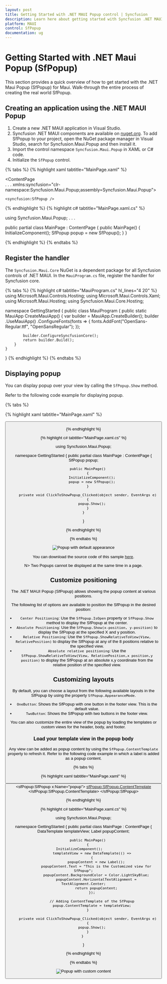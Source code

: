 ```yaml
---
layout: post
title: Getting Started with .NET MAUI Popup control | Syncfusion
description: Learn here about getting started with Syncfusion .NET MAUI Popup (SfPopup) control, its elements and more.
platform: MAUI
control: SfPopup
documentation: ug
---
```


# Getting Started with .NET Maui Popup (SfPopup)

This section provides a quick overview of how to get started with the .NET Maui Popup (SfPopup) for Maui. Walk-through the entire process of creating the real world SfPopup.


## Creating an application using the .NET MAUI Popup

 1. Create a new .NET MAUI application in Visual Studio.
 2. Syncfusion .NET MAUI components are available on [nuget.org](https://www.nuget.org/). To add SfPopup to your project, open the NuGet package manager in Visual Studio, search for Syncfusion.Maui.Popup and then install it.
 3. Import the control namespace `Syncfusion.Maui.Popup` in XAML or C# code.
 4. Initialize the `SfPopup` control.
 
{% tabs %}
{% highlight xaml tabtitle="MainPage.xaml" %}

<ContentPage   
    . . .
    xmlns:syncfusion="clr-namespace:Syncfusion.Maui.Popup;assembly=Syncfusion.Maui.Popup">

    <syncfusion:SfPopup />
</ContentPage>

{% endhighlight %}
{% highlight c# tabtitle="MainPage.xaml.cs" %}

using Syncfusion.Maui.Popup;
. . .

public partial class MainPage : ContentPage
{
    public MainPage()
    {
        InitializeComponent();
        SfPopup popup = new SfPopup();
    }
}

{% endhighlight %}
{% endtabs %}

## Register the handler

The `Syncfusion.Maui.Core` NuGet is a dependent package for all Syncfusion controls of .NET MAUI. In the `MauiProgram.cs` file, register the handler for Syncfusion core.

{% tabs %}
{% highlight c# tabtitle="MauiProgram.cs" hl_lines="4 20" %}
using Microsoft.Maui.Controls.Hosting;
using Microsoft.Maui.Controls.Xaml;
using Microsoft.Maui.Hosting;
using Syncfusion.Maui.Core.Hosting;

namespace GettingStarted
{
    public class MauiProgram 
    {
        public static MauiApp CreateMauiApp()
        {
            var builder = MauiApp.CreateBuilder();
            builder
                .UseMauiApp<App>()
                .ConfigureFonts(fonts =>
                {
                    fonts.AddFont("OpenSans-Regular.ttf", "OpenSansRegular");
                });

            builder.ConfigureSyncfusionCore();
            return builder.Build();
        }
    }
}
{% endhighlight %} 
{% endtabs %}

## Displaying popup

You can display popup over your view by calling the `SfPopup.Show` method.

Refer to the following code example for displaying popup.

{% tabs %}

{% highlight xaml tabtitle="MainPage.xaml" %}

<?xml version="1.0" encoding="utf-8" ?>
<ContentPage xmlns="http://schemas.microsoft.com/dotnet/2021/maui"
             xmlns:x="http://schemas.microsoft.com/winfx/2009/xaml"
             xmlns:local="clr-namespace:GettingStarted"
             x:Class="GettingStarted.MainPage" 
             Padding="0,40,0,0">
     <StackLayout x:Name="mainLayout">
       <Button x:Name="clickToShowPopup" Text="ClickToShowPopup" 
               VerticalOptions="Start" HorizontalOptions="FillAndExpand"
               Clicked="ClickToShowPopup_Clicked" />
     </StackLayout>
</ContentPage>

{% endhighlight %}

{% highlight c# tabtitle="MainPage.xaml.cs" %}

using Syncfusion.Maui.Popup;

namespace GettingStarted
{
    public partial class MainPage : ContentPage
    {
        SfPopup popup;

        public MainPage()
        {
            InitializeComponent();
            popup = new SfPopup();
        }

        private void ClickToShowPopup_Clicked(object sender, EventArgs e)
        {
            popup.Show();
        }
    }
}

{% endhighlight %}

{% endtabs %}

![Popup with default appearance](Images/getting-started//maui-popup-with-default-appearance.png)

You can download the source code of this sample [here](https://github.com/SyncfusionExamples/getting-started-.net-maui-popup).

N> Two Popups cannot be displayed at the same time in a page.

## Customize positioning

The .NET MAUI Popup (SfPopup) allows showing the popup content at various positions.

The following list of options are available to position the SfPopup in the desired position:

* `Center Positioning`: Use the `SfPopup.IsOpen` property or `SfPopup.Show` method to display the SfPopup at the center.
* `Absolute Positioning`: Use the `SfPopup.Show(x-position, y-position)` to display the SfPopup at the specified X and y position.
* `Relative Positioning`: Use the `SfPopup.ShowRelativeToView(View, RelativePosition)` to display the SfPopup at any of the 8 positions relative to the specified view.
* `Absolute relative positioning`: Use the `SfPopup.ShowRelativeToView(View, RelativePosition,x position,y position)` to display the SfPopup at an absolute x,y coordinate from the relative position of the specified view.

## Customizing layouts

By default, you can choose a layout from the following available layouts in the SfPopup by using the property `SfPopup.AppearanceMode`.

* `OneButton`: Shows the SfPopup with one button in the footer view. This is the default value.
* `TwoButton`: Shows the SfPopup with two buttons in the footer view.

You can also customize the entire view of the popup by loading the templates or custom views for the header, body, and footer.

###  Load your template view in the popup body

Any view can be added as popup content by using the `SfPopup.ContentTemplate` property to refresh it. Refer to the following code example in which a label is added as a popup content. 

{% tabs %}

{% highlight xaml tabtitle="MainPage.xaml" %}

<?xml version="1.0" encoding="utf-8" ?>
<ContentPage xmlns="http://xamarin.com/schemas/2014/forms"
             xmlns:x="http://schemas.microsoft.com/winfx/2009/xaml"
             xmlns:local="clr-namespace:GettingStarted"
             x:Class="GettingStarted.MainPage" 
             Padding="0,40,0,0"
             xmlns:sfPopup="clr-namespace:Syncfusion.Maui.Popup;assembly=Syncfusion.Maui.Popup">
    <StackLayout>
        <Button x:Name="clickToShowPopup"
                Text="ClickToShowPopup"
                VerticalOptions="Start"
                HorizontalOptions="FillAndExpand"
                Clicked="ClickToShowPopup_Clicked" />
        <sfPopup:SfPopup x:Name="popup">
            <sfPopup:SfPopup.ContentTemplate>
                <DataTemplate>
                    <Label Text="This is the Customized view for SfPopup"
                           BackgroundColor="SkyBlue"
                           HorizontalTextAlignment="Center" />
                </DataTemplate>
            </sfPopup:SfPopup.ContentTemplate>
        </sfPopup:SfPopup>
    </StackLayout>
</ContentPage>

{% endhighlight %}

{% highlight c# tabtitle="MainPage.xaml.cs" %}

using Syncfusion.Maui.Popup;

namespace GettingStarted
{
    public partial class MainPage : ContentPage
    {
        DataTemplate templateView;
        Label popupContent;

        public MainPage()
        {
            InitializeComponent();            
            templateView = new DataTemplate(() =>
            {
                popupContent = new Label();
                popupContent.Text = "This is the Customized view for SfPopup";
                popupContent.BackgroundColor = Color.LightSkyBlue;
                popupContent.HorizontalTextAlignment = TextAlignment.Center;
                return popupContent;
            });

            // Adding ContentTemplate of the SfPopup
            popup.ContentTemplate = templateView;
        }

        private void ClickToShowPopup_Clicked(object sender, EventArgs e)
        {
            popup.Show();
        }
    } 
}

{% endhighlight %}

{% endtabs %}

![Popup with custom content](Images/getting-started//maui-popup-with-custom-content.png)
